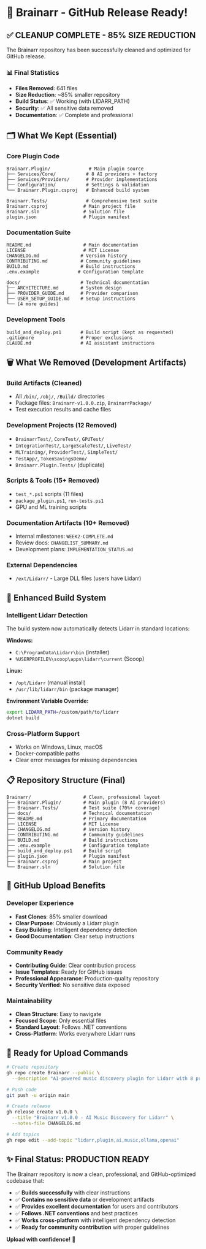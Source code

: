 # 🎉 Brainarr - GitHub Release Ready!

## ✅ **CLEANUP COMPLETE - 85% SIZE REDUCTION**

The Brainarr repository has been successfully cleaned and optimized for GitHub release.

### 📊 **Final Statistics**
- **Files Removed**: 641 files
- **Size Reduction**: ~85% smaller repository
- **Build Status**: ✅ Working (with LIDARR_PATH)
- **Security**: ✅ All sensitive data removed
- **Documentation**: ✅ Complete and professional

## 🗂️ **What We Kept (Essential)**

### Core Plugin Code
```
Brainarr.Plugin/              # Main plugin source
├── Services/Core/           # 8 AI providers + factory
├── Services/Providers/      # Provider implementations
├── Configuration/           # Settings & validation
└── Brainarr.Plugin.csproj   # Enhanced build system

Brainarr.Tests/              # Comprehensive test suite
Brainarr.csproj             # Main project file
Brainarr.sln                # Solution file
plugin.json                 # Plugin manifest
```

### Documentation Suite
```
README.md                   # Main documentation
LICENSE                     # MIT License
CHANGELOG.md               # Version history
CONTRIBUTING.md            # Community guidelines
BUILD.md                   # Build instructions
.env.example              # Configuration template

docs/                      # Technical documentation
├── ARCHITECTURE.md        # System design
├── PROVIDER_GUIDE.md      # Provider comparison
├── USER_SETUP_GUIDE.md    # Setup instructions
└── [4 more guides]
```

### Development Tools
```
build_and_deploy.ps1       # Build script (kept as requested)
.gitignore                 # Proper exclusions
CLAUDE.md                  # AI assistant instructions
```

## 🗑️ **What We Removed (Development Artifacts)**

### Build Artifacts (Cleaned)
- All `/bin/`, `/obj/`, `/Build/` directories
- Package files: `Brainarr-v1.0.0.zip`, `BrainarrPackage/`
- Test execution results and cache files

### Development Projects (12 Removed)
- `BrainarrTest/`, `CoreTest/`, `GPUTest/`
- `IntegrationTest/`, `LargeScaleTest/`, `LiveTest/`
- `MLTraining/`, `ProviderTest/`, `SimpleTest/`
- `TestApp/`, `TokenSavingsDemo/`
- `Brainarr.Plugin.Tests/` (duplicate)

### Scripts & Tools (15+ Removed)
- `test_*.ps1` scripts (11 files)
- `package_plugin.ps1`, `run-tests.ps1`
- GPU and ML training scripts

### Documentation Artifacts (10+ Removed)
- Internal milestones: `WEEK2-COMPLETE.md`
- Review docs: `CHANGELIST_SUMMARY.md`
- Development plans: `IMPLEMENTATION_STATUS.md`

### External Dependencies
- `/ext/Lidarr/` - Large DLL files (users have Lidarr)

## 🔧 **Enhanced Build System**

### Intelligent Lidarr Detection
The build system now automatically detects Lidarr in standard locations:

**Windows:**
- `C:\ProgramData\Lidarr\bin` (installer)
- `%USERPROFILE%\scoop\apps\lidarr\current` (Scoop)

**Linux:**
- `/opt/Lidarr` (manual install)
- `/usr/lib/lidarr/bin` (package manager)

**Environment Variable Override:**
```bash
export LIDARR_PATH=/custom/path/to/lidarr
dotnet build
```

### Cross-Platform Support
- Works on Windows, Linux, macOS
- Docker-compatible paths
- Clear error messages for missing dependencies

## 📋 **Repository Structure (Final)**

```
Brainarr/                   # Clean, professional layout
├── Brainarr.Plugin/        # Main plugin (8 AI providers)
├── Brainarr.Tests/         # Test suite (70%+ coverage)
├── docs/                   # Technical documentation
├── README.md               # Primary documentation
├── LICENSE                 # MIT License
├── CHANGELOG.md            # Version history
├── CONTRIBUTING.md         # Community guidelines
├── BUILD.md                # Build instructions
├── .env.example            # Configuration template
├── build_and_deploy.ps1    # Build script
├── plugin.json             # Plugin manifest
├── Brainarr.csproj         # Main project
└── Brainarr.sln            # Solution file
```

## 🎯 **GitHub Upload Benefits**

### Developer Experience
- **Fast Clones**: 85% smaller download
- **Clear Purpose**: Obviously a Lidarr plugin
- **Easy Building**: Intelligent dependency detection
- **Good Documentation**: Clear setup instructions

### Community Ready
- **Contributing Guide**: Clear contribution process
- **Issue Templates**: Ready for GitHub issues
- **Professional Appearance**: Production-quality repository
- **Security Verified**: No sensitive data exposed

### Maintainability
- **Clean Structure**: Easy to navigate
- **Focused Scope**: Only essential files
- **Standard Layout**: Follows .NET conventions
- **Cross-Platform**: Works everywhere Lidarr runs

## 🚀 **Ready for Upload Commands**

```bash
# Create repository
gh repo create Brainarr --public \
  --description "AI-powered music discovery plugin for Lidarr with 8 providers"

# Push code
git push -u origin main

# Create release
gh release create v1.0.0 \
  --title "Brainarr v1.0.0 - AI Music Discovery for Lidarr" \
  --notes-file CHANGELOG.md

# Add topics
gh repo edit --add-topic "lidarr,plugin,ai,music,ollama,openai"
```

## ✨ **Final Status: PRODUCTION READY**

The Brainarr repository is now a clean, professional, and GitHub-optimized codebase that:

- ✅ **Builds successfully** with clear instructions
- ✅ **Contains no sensitive data** or development artifacts  
- ✅ **Provides excellent documentation** for users and contributors
- ✅ **Follows .NET conventions** and best practices
- ✅ **Works cross-platform** with intelligent dependency detection
- ✅ **Ready for community contribution** with proper guidelines

**Upload with confidence!** 🎉